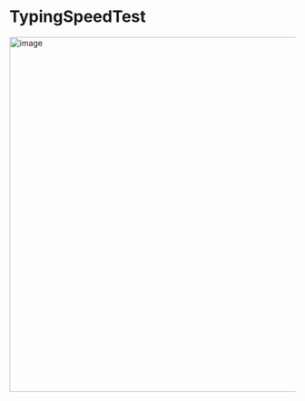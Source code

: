 # TypingSpeedTest
<img width="626" alt="image" src="https://user-images.githubusercontent.com/43049943/190851526-5964a2b4-33dd-41fa-a2dd-edb14c8949b6.png">
